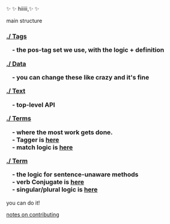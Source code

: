 :sparkles: :sparkles: hiiiii,:sparkles: :sparkles:

main structure
<h3 align="left">

  <a href="./tags">./ Tags</a>  
  <div>&nbsp;  &nbsp; - the pos-tag set we use, with the logic + definition</div>

  <a href="./data">./ Data</a>  
  <div>&nbsp;  &nbsp; - you can change these like crazy and it's fine</div>

  <a href="./text">./ Text</a>  
  <div>&nbsp;  &nbsp; - top-level API</div>

  <a href="./terms">./ Terms</a>  
  <div>&nbsp;  &nbsp; - where the most work gets done. </div>
  <div>&nbsp;  &nbsp; - Tagger is <a href="./terms/tagger">here</a></div>
  <div>&nbsp;  &nbsp; - match logic is <a href="./terms/match">here</a></div>

  <a href="./term">./ Term</a>  
  <div>&nbsp;  &nbsp; - the logic for sentence-unaware methods</div>
  <div>&nbsp;  &nbsp; - verb Conjugate is <a href="./term/verb/conjugate">here</a></div>
  <div>&nbsp;  &nbsp; - singular/plural logic is <a href="./term/noun/inflect">here</a></div>
</h3>

you can do it!

[notes on contributing](https://github.com/nlp-compromise/nlp_compromise/wiki/Contributing)
